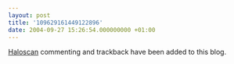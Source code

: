 ```yaml
---
layout: post
title: '109629161449122896'
date: 2004-09-27 15:26:54.000000000 +01:00
---
```

<a href="https://www.haloscan.com/" title="HaloScan Commenting and Trackback">Haloscan</a> commenting and trackback have been added to this blog.

